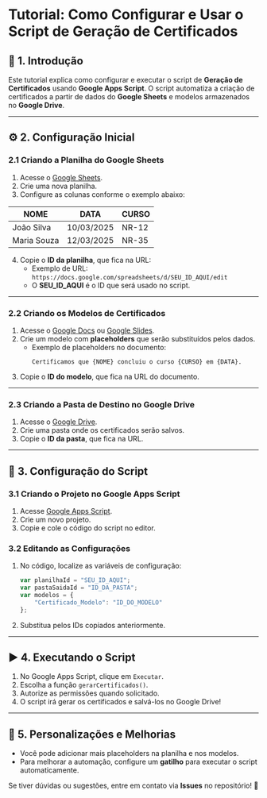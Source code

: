 # **Tutorial: Como Configurar e Usar o Script de Geração de Certificados**

## 📌 **1. Introdução**
Este tutorial explica como configurar e executar o script de **Geração de Certificados** usando **Google Apps Script**. O script automatiza a criação de certificados a partir de dados do **Google Sheets** e modelos armazenados no **Google Drive**.

---

## ⚙️ **2. Configuração Inicial**

### **2.1 Criando a Planilha do Google Sheets**
1. Acesse o [Google Sheets](https://docs.google.com/spreadsheets/).
2. Crie uma nova planilha.
3. Configure as colunas conforme o exemplo abaixo:

| NOME | DATA | CURSO |
|------|------|-------|
| João Silva | 10/03/2025 | NR-12 |
| Maria Souza | 12/03/2025 | NR-35 |

4. Copie o **ID da planilha**, que fica na URL:
   - Exemplo de URL: `https://docs.google.com/spreadsheets/d/SEU_ID_AQUI/edit`
   - O **SEU_ID_AQUI** é o ID que será usado no script.

---

### **2.2 Criando os Modelos de Certificados**
1. Acesse o [Google Docs](https://docs.google.com/document/) ou [Google Slides](https://docs.google.com/presentation/).
2. Crie um modelo com **placeholders** que serão substituídos pelos dados.
   - Exemplo de placeholders no documento:
     ```
     Certificamos que {NOME} concluiu o curso {CURSO} em {DATA}.
     ```
3. Copie o **ID do modelo**, que fica na URL do documento.

---

### **2.3 Criando a Pasta de Destino no Google Drive**
1. Acesse o [Google Drive](https://drive.google.com/).
2. Crie uma pasta onde os certificados serão salvos.
3. Copie o **ID da pasta**, que fica na URL.

---

## 🚀 **3. Configuração do Script**

### **3.1 Criando o Projeto no Google Apps Script**
1. Acesse [Google Apps Script](https://script.google.com/).
2. Crie um novo projeto.
3. Copie e cole o código do script no editor.

### **3.2 Editando as Configurações**
1. No código, localize as variáveis de configuração:
   ```javascript
   var planilhaId = "SEU_ID_AQUI";
   var pastaSaidaId = "ID_DA_PASTA";
   var modelos = {
       "Certificado_Modelo": "ID_DO_MODELO"
   };
   ```
2. Substitua pelos IDs copiados anteriormente.

---

## ▶️ **4. Executando o Script**
1. No Google Apps Script, clique em `Executar`.
2. Escolha a função `gerarCertificados()`.
3. Autorize as permissões quando solicitado.
4. O script irá gerar os certificados e salvá-los no Google Drive!

---

## 🎯 **5. Personalizações e Melhorias**
- Você pode adicionar mais placeholders na planilha e nos modelos.
- Para melhorar a automação, configure um **gatilho** para executar o script automaticamente.

Se tiver dúvidas ou sugestões, entre em contato via **Issues** no repositório! 🚀

